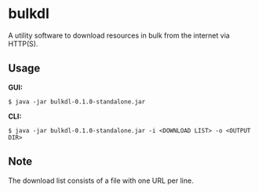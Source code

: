 # bulkdl

A utility software to download resources in bulk from the internet via HTTP(S).

## Usage

**GUI:**

    $ java -jar bulkdl-0.1.0-standalone.jar

**CLI:**

	$ java -jar bulkdl-0.1.0-standalone.jar -i <DOWNLOAD LIST> -o <OUTPUT DIR>


## Note

The download list consists of a file with one URL per line.

